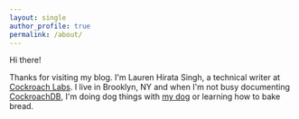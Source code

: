 ```yaml
---
layout: single
author_profile: true
permalink: /about/
---
```


Hi there!

Thanks for visiting my blog. I'm Lauren Hirata Singh, a technical writer at [Cockroach Labs](https://cockroachlabs.com). I live in Brooklyn, NY and when I'm not busy documenting [CockroachDB](https://github.com/cockroachdb/docs), I'm doing dog things with [my dog](https://instagram.com/peteecanhearyou) or learning how to bake bread.
